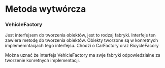 # Metoda wytwórcza

### VehicleFactory
Jest interfejsem do tworzenia obiektów, jest to rodzaj fabryki. 
Interfejs ten zawiera metodę do tworzenia obiektów. 
Obiekty tworzone są w konretnych implememntacjach tego interfejsu. 
Chodzi o CarFactory oraz BicycleFacory

Można uznać że interfejs VehicleFactory ma swje fabryki odpowiedzialne za tworzenie konretnych implementacji.
